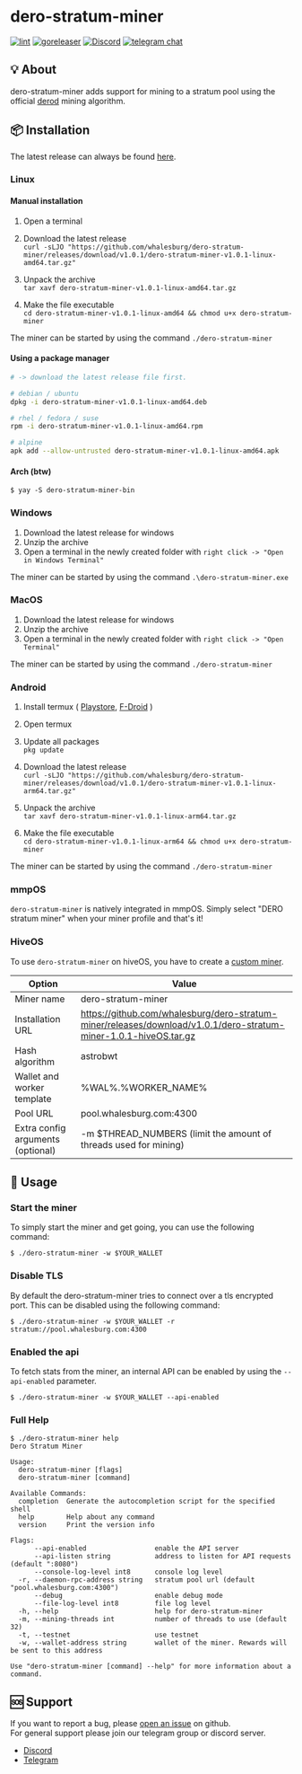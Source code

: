 # dero-stratum-miner
[![lint](https://github.com/whalesburg/dero-stratum-miner/actions/workflows/lint.yml/badge.svg)](https://github.com/whalesburg/dero-stratum-miner/actions/workflows/lint.yml)
[![goreleaser](https://github.com/whalesburg/dero-stratum-miner/actions/workflows/release.yml/badge.svg)](https://github.com/whalesburg/dero-stratum-miner/actions/workflows/release.yml)
[![Discord](https://img.shields.io/discord/955758990682390568?logo=discord&logoColor=white&labelColor=5865F2&color=gray)](https://discord.gg/GSacSHyEBP)
[![telegram chat](https://img.shields.io/badge/telegram-chat-gray?labelColor=0088cc)](https://t.me/+KmaphwptVMQ2ZDBk)


## 💡 About
dero-stratum-miner adds support for mining to a stratum pool using the official [derod](https://github.com/deroproject/derohe) mining algorithm.


## 📦 Installation
The latest release can always be found [here](https://github.com/whalesburg/dero-stratum-miner/releases).


### Linux

#### Manual installation
1. Open a terminal
2. Download the latest release  
`curl -sLJO "https://github.com/whalesburg/dero-stratum-miner/releases/download/v1.0.1/dero-stratum-miner-v1.0.1-linux-amd64.tar.gz"`

3. Unpack the archive  
`tar xavf dero-stratum-miner-v1.0.1-linux-amd64.tar.gz`

4. Make the file executable  
`cd dero-stratum-miner-v1.0.1-linux-amd64 && chmod u+x dero-stratum-miner`

The miner can be started by using the command `./dero-stratum-miner`


#### Using a package manager
```bash
# -> download the latest release file first.

# debian / ubuntu
dpkg -i dero-stratum-miner-v1.0.1-linux-amd64.deb

# rhel / fedora / suse
rpm -i dero-stratum-miner-v1.0.1-linux-amd64.rpm

# alpine
apk add --allow-untrusted dero-stratum-miner-v1.0.1-linux-amd64.apk
```


#### Arch (btw)
```
$ yay -S dero-stratum-miner-bin
```


### Windows
1. Download the latest release for windows
2. Unzip the archive
3. Open a terminal in the newly created folder with `right click -> "Open in Windows Terminal"`

The miner can be started by using the command `.\dero-stratum-miner.exe`


### MacOS
1. Download the latest release for windows
2. Unzip the archive
3. Open a terminal in the newly created folder with `right click -> "Open Terminal"`

The miner can be started by using the command `./dero-stratum-miner`


### Android
1. Install termux (
    [Playstore](https://play.google.com/store/apps/details?id=com.termux&gl=US),
    [F-Droid](https://f-droid.org/en/packages/com.termux/)
)
2. Open termux
3. Update all packages  
`pkg update`

4. Download the latest release  
`curl -sLJO "https://github.com/whalesburg/dero-stratum-miner/releases/download/v1.0.1/dero-stratum-miner-v1.0.1-linux-arm64.tar.gz"`

5. Unpack the archive  
`tar xavf dero-stratum-miner-v1.0.1-linux-arm64.tar.gz`

6. Make the file executable  
`cd dero-stratum-miner-v1.0.1-linux-arm64 && chmod u+x dero-stratum-miner`

The miner can be started by using the command `./dero-stratum-miner`


### mmpOS
`dero-stratum-miner` is natively integrated in mmpOS. Simply select "DERO stratum miner" when your miner profile and that's it!

### HiveOS
To use `dero-stratum-miner` on hiveOS, you have to create a [custom miner](https://hiveon.com/knowledge-base/getting_started/start_custom_miner/).  

Option                            | Value
----------------------------------|------------------------------------------------------------------------------------------------------------------
Miner name                        | dero-stratum-miner
Installation URL                  | https://github.com/whalesburg/dero-stratum-miner/releases/download/v1.0.1/dero-stratum-miner-1.0.1-hiveOS.tar.gz
Hash algorithm                    | astrobwt
Wallet and worker template        | %WAL%.%WORKER_NAME%
Pool URL                          | pool.whalesburg.com:4300
Extra config arguments (optional) | -m $THREAD_NUMBERS (limit the amount of threads used for mining)


## 🚀 Usage

### Start the miner
To simply start the miner and get going, you can use the following command:
```
$ ./dero-stratum-miner -w $YOUR_WALLET
```

### Disable TLS
By default the dero-stratum-miner tries to connect over a tls encrypted port. This can be disabled using the following command:
```
$ ./dero-stratum-miner -w $YOUR_WALLET -r stratum://pool.whalesburg.com:4300
```

### Enabled the api
To fetch stats from the miner, an internal API can be enabled by using the `--api-enabled` parameter.
```
$ ./dero-stratum-miner -w $YOUR_WALLET --api-enabled
```

### Full Help
```
$ ./dero-stratum-miner help
Dero Stratum Miner

Usage:
  dero-stratum-miner [flags]
  dero-stratum-miner [command]

Available Commands:
  completion  Generate the autocompletion script for the specified shell
  help        Help about any command
  version     Print the version info

Flags:
      --api-enabled                 enable the API server
      --api-listen string           address to listen for API requests (default ":8080")
      --console-log-level int8      console log level
  -r, --daemon-rpc-address string   stratum pool url (default "pool.whalesburg.com:4300")
      --debug                       enable debug mode
      --file-log-level int8         file log level
  -h, --help                        help for dero-stratum-miner
  -m, --mining-threads int          number of threads to use (default 32)
  -t, --testnet                     use testnet
  -w, --wallet-address string       wallet of the miner. Rewards will be sent to this address

Use "dero-stratum-miner [command] --help" for more information about a command.
```


## 🆘 Support 
If you want to report a bug, please [open an issue](https://github.com/whalesburg/dero-stratum-miner/issues/new/choose) on github.  
For general support please join our telegram group or discord server.
- [Discord](https://discord.gg/GSacSHyEBP)
- [Telegram](https://t.me/+KmaphwptVMQ2ZDBk)
